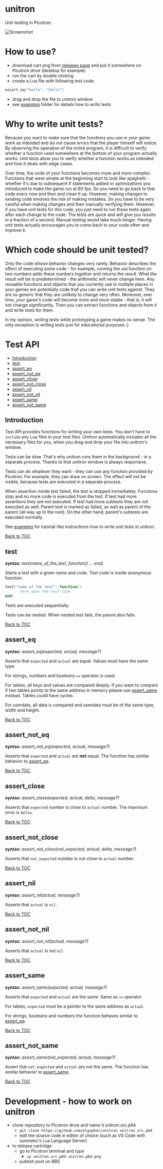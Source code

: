 unitron 
=======

Unit testing in Picotron.

![Screenshot](https://www.lexaloffle.com/media/81157/unitron-0.3.0.gif "unitron")

How to use?
===========

* download cart png from [releases page](https://github.com/elgopher/unitron/releases) and put it somewhere on Picotron drive (desktop for example)
* run the cart by double clicking 
* create a Lua file with following test code:

```lua
assert_eq("hello", "hello")
```

* drag and drop the file to unitron window
* see [examples](examples) folder for details how to write tests

Why to write unit tests?
========================

Because you want to make sure that the functions you use in your game work as intended and do not cause errors that the player himself will notice. By observing the operation of the entire program, it is difficult to verify whether a function used somewhere at the bottom of your program actually works. Unit tests allow you to verify whether a function works as intended and how it deals with edge cases.

Over time, the code of your functions becomes more and more complex. Functions that were simple at the beginning start to look like spaghetti - whether it's due to subsequent if statements added or optimizations you introduced to make the game run at 60 fps. So you need to go back to that code every now and then and clean it up. However, making changes to existing code involves the risk of making mistakes. So you have to be very careful when making changes and then manually verifying them. However, if you have unit tests for this code, you just need to run these tests again after each change to the code. The tests are quick and will give you results in a fraction of a second. Manual testing would take much longer. Having unit tests actually encourages you to come back to your code often and improve it.

Which code should be unit tested?
=================================

Only the code whose behavior changes very rarely. Behavior describes the effect of executing some code - for example, running the `add` function on two numbers adds these numbers together and returns the result. What the result will be is predetermined - the arithmetic will never change here. Any reusable functions and objects that you currently use in multiple places in your games are potentially code that you can write unit tests against. They are so generic that they are unlikely to change very often. Moreover, over time, your game's code will become more and more stable - that is, it will not change significantly. Then you can extract functions and objects from it and write tests for them. 

In my opinion, writing tests while prototyping a game makes no sense. The only exception is writing tests just for educational purposes :)

Test API
========

* [Introduction](#introduction)
* [test](#test)
* [assert_eq](#assert_eq)
* [assert_not_eq](#assert_not_eq)
* [assert_close](#assert_close)
* [assert_not_close](#assert_not_close)
* [assert_nil](#assert_nil)
* [assert_not_nil](#assert_not_nil)
* [assert_same](#assert_same)
* [assert_not_same](#assert_not_same)

Introduction 
------------

Test API provides functions for writing your own tests. You don't have to `include` any Lua files in your test files. Unitron automatically includes all the necessary files for you, when you drag and drop your file into unitron's window.

Tests can be slow. That's why unitron runs them in the background - in a separate process. Thanks to that unitron window is always responsive.

Tests can do whatever they want - they can use any function provided by Picotron. For example, they can draw on screen. The effect will not be visible, because tests are executed in a separate process.

When assertion inside test failed, the test is stopped immediately. Functions stop and no more code is executed from the test. If test had more assertions they are not executed. If test had more subtests they are not executed as well. Parent test is marked as failed, as well as parent of the parent (all way up to the root). On the other hand, parent's subtests are executed normally.

See [examples](examples) for tutorial-like instructions how to write unit tests in unitron.

[Back to TOC](#test-api)

test
----

**syntax:** *test(name_of_the_test, function() ... end)*

Starts a test with a given name and code. Test code is inside anonymous function.

```lua
test("name of the test", function()
    -- here goes the test code
end)
```

Tests are executed sequentially.

Tests can be nested. When nested test fails, the parent also fails.

[Back to TOC](#test-api)

assert_eq
---------

**syntax:** *assert_eq(expected, actual, message?)*

Asserts that `expected` and `actual` are equal. Values must have the same type.

For strings, numbers and booleans `==` operator is used.

For tables, all keys and values are compared deeply. 
If you want to compare if two tables points to the same address in memory please use [assert_same](#assert_same) instead. 
Tables could have cycles.

For userdata, all data is compared and userdata must be of the same type, width and height.

[Back to TOC](#test-api)

assert_not_eq
-------------

**syntax:** *assert_not_eq(expected, actual, message?)*

Asserts that `expected` and `actual` are **not** equal. The function has similar behavior to [assert_eq](#assert_eq).

[Back to TOC](#test-api)

assert_close
------------

**syntax:** *assert_close(expected, actual, delta, message?)*

Asserts that `expected` number is close to `actual` number. The maximum error is `delta`.

[Back to TOC](#test-api)

assert_not_close
----------------

**syntax:** *assert_not_close(not_expected, actual, delta, message?)*

Asserts that `not_expected` number is not close to `actual` number. 

[Back to TOC](#test-api)

assert_nil
----------

**syntax:** *assert_nil(actual, message?)*

Asserts that `actual` is `nil`.

[Back to TOC](#test-api)

assert_not_nil
--------------

**syntax:** *assert_not_nil(actual, message?)*

Asserts that `actual` is not `nil`.

[Back to TOC](#test-api)

assert_same
-----------

**syntax:** *assert_same(expected, actual, message?)*

Asserts that `expected` and `actual` are the same. Same as `==` operator.

For tables, `expected` must be a pointer to the same address as `actual`.

For strings, booleans and numbers the function behaves similar to [assert_eq](#assert_eq).  


[Back to TOC](#test-api)

assert_not_same
---------------

**syntax:** *assert_same(not_expected, actual, message?)*

Assert that `not_expected` and `actual` are not the same. The function has similar behavior to [assert_same](#assert_same).

[Back to TOC](#test-api)

Development - how to work on unitron
====================================

* clone repository to Picotron drive and name it unitron.src.p64
    * `git clone https://github.com/elgopher/unitron unitron.src.p64`
    * edit the source code in editor of choice (such as VS Code with sumneko's Lua Language Server)
* to release cartridge
    * go to Picotron terminal and type
        * `cp unitron.src.p64 unitron.p64.png`
    * publish post on BBS
